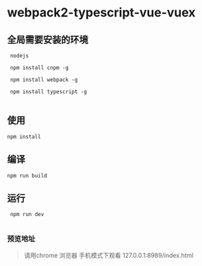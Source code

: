 # webpack2-typescript-vue-vuex

## 全局需要安装的环境

```
 nodejs
 
 npm install cnpm -g

 npm install webpack -g

 npm install typescript -g
 
```
## 使用

```
npm install 

```
## 编译

```
npm run build 

```

## 运行 

```
 npm run dev 
 
```

### 预览地址
>请用chrome 浏览器 手机模式下观看
127.0.0.1:8989/index.html


